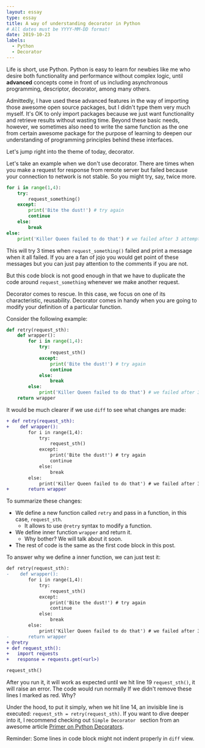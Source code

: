 ```yaml
---
layout: essay
type: essay
title: A way of understanding decorator in Python
# All dates must be YYYY-MM-DD format!
date: 2019-10-23
labels:
  - Python
  - Decorator
---
```


Life is short, use Python. Python is easy to learn for newbies like me who desire both functionality and performance without complex logic, until **advanced** concepts come in front of us including asynchronous programming, descriptor, decorator, among many others. 

Admittedly, I have used these advanced features in the way of importing those awesome open source packages, but I didn't type them very much myself. It's OK to only import packages because we just want functionality and retrieve results without wasting time. Beyond these basic needs, however, we sometimes also need to write the same function as the one from certain awesome package for the purpose of learning to deepen our understanding of  programming principles behind these interfaces.

Let's jump right into the theme of today, decorator.

Let's take an example when we don't use decorator. There are times when you make a request for response from remote server but failed because your connection to network is not stable. So you might try, say, twice more.

```python
for i in range(1,4):
    try:
        request_something()
    except:
    	print('Bite the dust!') # try again
        continue
    else:
        break       
else:
	print('Killer Queen failed to do that') # we failed after 3 attempts
```

This will try 3 times when `request_something()` failed and print a message when it all failed. If you are a fan of jojo you would get point of these messages but you can just pay attention to the comments if you are not. 

But this code block is not good enough in that we have to duplicate the code around `request_something` whenever we make another request.

Decorator comes to rescue. In this case, we focus on one of its characteristic, reusability. Decorator comes in handy when you are going to modify your definition of a particular function. 

Consider the following example:

```python
def retry(request_sth):
    def wrapper():
        for i in range(1,4):
            try:
                request_sth()
            except:
                print('Bite the dust!') # try again
                continue
            else:
                break       
        else:
            print('Killer Queen failed to do that') # we failed after 3 attempts
	return wrapper            
```

It would be much clearer if we use `diff` to see what changes are made:

```diff
+ def retry(request_sth):
+    def wrapper():
     	for i in range(1,4):
            try:
                request_sth()
            except:
                print('Bite the dust!') # try again
                continue
            else:
                break       
        else:
            print('Killer Queen failed to do that') # we failed after 3 attempts
+    	return wrapper 
```



To summarize these changes:

- We define a new function called `retry` and pass in a function, in this case, `request_sth`.
  - It allows to use `@retry` syntax to modify a function. 
- We define inner function `wrapper` and return it. 
  - Why bother? We will talk about it soon.
- The rest of code is the same as  the first code block in this post.

To answer why we define a inner function, we can just test it:

```diff
def retry(request_sth):
-    def wrapper():
     	for i in range(1,4):
            try:
                request_sth()
            except:
                print('Bite the dust!') # try again
                continue
            else:
                break       
        else:
            print('Killer Queen failed to do that') # we failed after 3 attempts
-    	return wrapper 
+ @retry
+ def request_sth():
+	import requests
+	response = requests.get(<url>)

request_sth()
```

After you run it, it will work as expected until we hit line 19 `request_sth()`, it will raise an error. The code would run normally If we didn't remove these lines I marked as red. Why?

Under the hood, to put it simply, when we hit line 14, an invisible line is executed: `request_sth = retry(request_sth)`. If you want to dive deeper into it, I recommend checking out `Simple Decorator ` section from an awesome article [Primer on Python Decorators](https://realpython.com/primer-on-python-decorators/).

Reminder: Some lines in code block might not indent properly in `diff` view.
